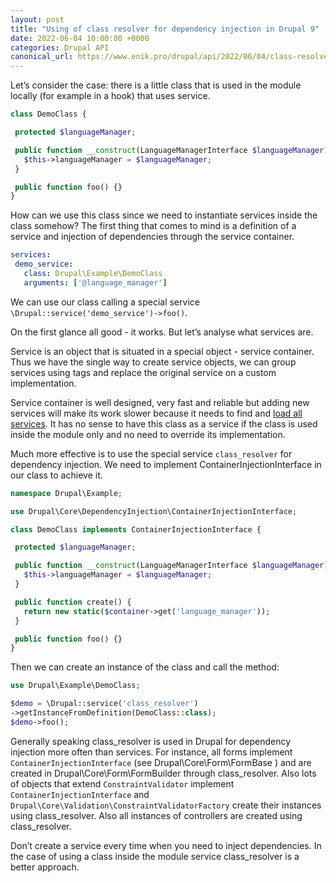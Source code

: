 ```yaml
---
layout: post
title: "Using of class resolver for dependency injection in Drupal 9"
date: 2022-06-04 10:00:00 +0000
categories: Drupal API
canonical_url: https://www.enik.pro/drupal/api/2022/06/04/class-resolver.html
---
```

Let’s consider the case: there is a little class that is used in the module locally (for example in a hook) that uses service.

```php
class DemoClass {

 protected $languageManager;

 public function __construct(LanguageManagerInterface $languageManager) {
   $this->languageManager = $languageManager;
 }

 public function foo() {}
}
```

How can we use this class since we need to instantiate services inside the class somehow?  The first thing that comes to mind is a definition of a service and injection of dependencies through the service container.

```yml
services:
 demo_service:
   class: Drupal\Example\DemoClass
   arguments: ['@language_manager']
```

We can use our class calling a special service `\Drupal::service('demo_service')->foo()`.

On the first glance all good - it works. But let’s analyse what services are.

Service is an object that is situated in a special object - service container. Thus we have the single way to create service objects, we can group services using tags and replace the original service on a custom implementation.

Service container is well designed, very fast and reliable but adding new services will make its work slower because it needs to find and [load all services](https://www.drupal.org/docs/drupal-apis/services-and-dependency-injection/altering-existing-services-providing-dynamic#s-how-drupal-compiles-its-container). It has no sense to have this class as a service if the class is used inside the module only and no need to override its implementation.

Much more effective is to use the special service `class_resolver` for dependency injection. We need to implement ContainerInjectionInterface in our class to achieve it.

```php
namespace Drupal\Example;

use Drupal\Core\DependencyInjection\ContainerInjectionInterface;

class DemoClass implements ContainerInjectionInterface {

 protected $languageManager;

 public function __construct(LanguageManagerInterface $languageManager) {
   $this->languageManager = $languageManager;
 }

 public function create() {
   return new static($container->get('language_manager'));
 }

 public function foo() {}
}
```

Then we can create an instance of the class and call the method:

```php
use Drupal\Example\DemoClass;

$demo = \Drupal::service('class_resolver')
->getInstanceFromDefinition(DemoClass::class);
$demo->foo();
```

Generally speaking class_resolver is used in Drupal for dependency injection more often than services. For instance, all forms implement `ContainerInjectionInterface` (see Drupal\Core\Form\FormBase
) and are created in Drupal\Core\Form\FormBuilder through class_resolver. Also lots of objects that extend `ConstraintValidator` implement `ContainerInjectionInterface` and `Drupal\Core\Validation\ConstraintValidatorFactory` create their instances using class_resolver. Also all instances of controllers are created using class_resolver.

Don’t create a service every time when you need to inject dependencies. In the case of using a class inside the module service class_resolver is a better approach.

